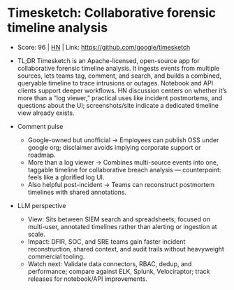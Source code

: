 # Timesketch: Collaborative forensic timeline analysis

- Score: 96 | [HN](https://news.ycombinator.com/item?id=45324343) | Link: https://github.com/google/timesketch

- TL;DR
  Timesketch is an Apache-licensed, open-source app for collaborative forensic timeline analysis. It ingests events from multiple sources, lets teams tag, comment, and search, and builds a combined, queryable timeline to trace intrusions or outages. Notebook and API clients support deeper workflows. HN discussion centers on whether it’s more than a “log viewer,” practical uses like incident postmortems, and questions about the UI; screenshots/site indicate a dedicated timeline view already exists.

- Comment pulse
  - Google-owned but unofficial → Employees can publish OSS under google org; disclaimer avoids implying corporate support or roadmap.
  - More than a log viewer → Combines multi-source events into one, taggable timeline for collaborative breach analysis — counterpoint: feels like a glorified log UI.
  - Also helpful post-incident → Teams can reconstruct postmortem timelines with shared annotations.

- LLM perspective
  - View: Sits between SIEM search and spreadsheets; focused on multi-user, annotated timelines rather than alerting or ingestion at scale.
  - Impact: DFIR, SOC, and SRE teams gain faster incident reconstruction, shared context, and audit trails without heavyweight commercial tooling.
  - Watch next: Validate data connectors, RBAC, dedup, and performance; compare against ELK, Splunk, Velociraptor; track releases for notebook/API improvements.
